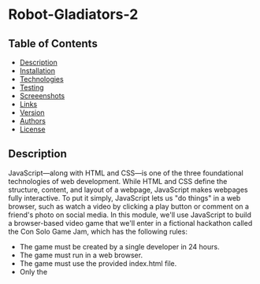 # Robot-Gladiators-2

## Table of Contents
* [Description](#description)
* [Installation](#installation)
* [Technologies](#technologies)
* [Testing](#testing)
* [Screeenshots](#screenshots)
* [Links](#links)
* [Version](#version)
* [Authors](#authors)
* [License](#license)

## Description
JavaScript—along with HTML and CSS—is one of the three foundational technologies of web development. While HTML and CSS define the structure, content, and layout of a webpage, JavaScript makes webpages fully interactive. To put it simply, JavaScript lets us "do things" in a web browser, such as watch a video by clicking a play button or comment on a friend's photo on social media.  In this module, we'll use JavaScript to build a browser-based video game that we'll enter in a fictional hackathon called the Con Solo Game Jam, which has the following rules:
- The game must be created by a single developer in 24 hours.
- The game must run in a web browser.
- The game must use the provided index.html file.
- Only the <title> element of index.html may be changed.
- Participants cannot use CSS.
- All game code must be contained in the game.js JavaScript file.
- Extra points will be given for high-quality code

We will learn how to do the following:

- Communicate with the game player by using JavaScript functions.
- Assign and manipulate data using JavaScript variables and operators.
- Control the flow of the application by managing conditional statements.

The Game will work as follows:
- The game will prompt the player to name their robot.
- The player's robot will be initialized with the following properties:
-- 100 health points
-- 10 attack points
-- 10 money points
- The player's opponent, Roborto, will be initialized with the following properties:
-- 50 health points
-- 12 attack points
- The game will display "Welcome to Robot Gladiators!"
- The game will prompt the player to either fight the round or skip it.
- If the player chooses to skip:
-- A penalty of 10 money points will be deducted from the player's robot.
-- The game will end.
- If the player chooses to fight:
- The player's robot will attack Roborto, and the player-robot's attack points will be deducted from Roborto's health points.
- The game will display Roborto's remaining health points.
- Roborto will attack the player's robot, and Roberto's attack points will be deducted from the player's robot's health points.
- The game will display the player-robot's remaining health points.
- The game will end.

## Installation
There are no technologies that need to be installed for this application.

## Technologies
![HTML5](https://img.shields.io/badge/-HTML5-cf250e?logo=html5&logoColor=white&style=plastic)
![Javascript](https://img.shields.io/badge/-Javascript-F7DF1E?logo=javascript&logoColor=black&style=plastic)

## Testing
There are no testing dependencies for this application.

## Links
GitHub Repo
https://github.com/rprice000/robot-gladiators-2

Deployed GitHub Page
https://rprice000.github.io/robot-gladiators-2/

## Version
- 2.0.0

## Authors
- Reagan Price
- GitHub Account: rprice000
- Email: rtprice21@gmail.com

## License
This project is licensed under the Rice Univserity Full Stack Web Developer Bootcamp.